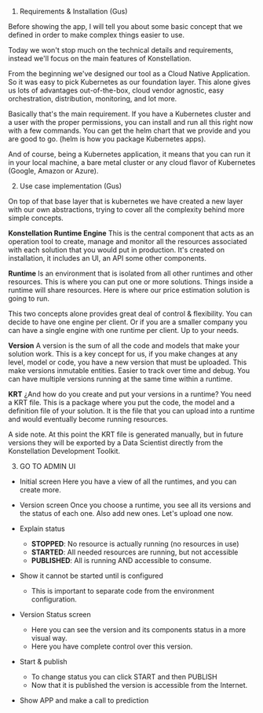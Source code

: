 
1.  Requirements & Installation (Gus)

Before showing the app, I will tell you about some basic concept that we defined in order to make complex things easier to use. 

Today we won't stop much on the technical details and requirements, instead we'll focus on the main features of Konstellation. 

From the beginning we've designed our tool as a Cloud Native Application. So it was easy to pick Kubernetes as our foundation layer. This alone gives us lots of advantages out-of-the-box, cloud vendor agnostic, easy orchestration, distribution, monitoring, and lot more.

Basically that's the main requirement. If you have a Kubernetes cluster and a user with the proper permissions, you can install and run all this right now with a few commands. You can get the helm chart that we provide and you are good to go. (helm is how you package Kubernetes apps).

And of course, being a Kubernetes application, it means that you can run it in your local machine, a bare metal cluster or any cloud flavor of Kubernetes (Google, Amazon or Azure).


2.  Use case implementation (Gus)

On top of that base layer that is kubernetes we have created a new layer with our own abstractions, trying to cover all the complexity behind more simple concepts.


**Konstellation Runtime Engine** 
	This is the central component that acts as an operation tool to create, manage and monitor all the resources associated with each solution that you would put in production. It's created on installation, it includes an UI, an API some other components.

 **Runtime**
Is an environment that is isolated from all other runtimes and other resources. This is  where you can put one or more solutions. Things inside a runtime will share resources. Here is where our price estimation solution is going to run. 

This two concepts alone provides great deal of control & flexibility. You can decide to have one engine per client. Or if you are a smaller company you can have a single engine with one runtime per client. Up to your needs.

**Version**
A version is the sum of all the code and models that make your solution work. This is a key concept for us, if you make changes at any level, model or code, you have a new version that must be uploaded. This make versions inmutable entities. Easier to track over time and debug. You can have multiple versions  running at the same time within a runtime.

**KRT** 
¿And how do you create and put your versions in a runtime? You need a KRT file. This is a package where you put the code, the model and a definition file of your solution. It is the file that you can upload into a runtime and would eventually become running resources.

A side note. At this point the KRT file is generated manually, but in future versions they will be exported by a Data Scientist directly from the Konstellation Development Toolkit. 

3.  GO TO ADMIN UI

- Initial screen
Here you have a view of all the runtimes, and you can create more.

- Version screen
Once you choose a runtime, you see all its versions and the status of each one. Also add new ones. Let's upload one now.

- Explain status
	- **STOPPED**: No resource is actually running (no resources in use)
	- **STARTED**: All needed resources are running, but not accessible
	- **PUBLISHED**: All is running AND accessible to consume.

- Show it cannot be started until is configured
	- This is important to separate code from the environment configuration.

- Version Status screen
	- Here you can see the version and its components status in a more visual way.
	- Here you have complete control over this version. 

- Start & publish
	- To change status you can click START and then PUBLISH
	- Now that it is published the version is accessible from the Internet.

- Show APP and make a call to prediction




<!--stackedit_data:
eyJoaXN0b3J5IjpbMTk2Njc4MzM5MywxMDE3NDU4Njg0LDExNz
MwOTIzMDgsLTgzNzY2NjA4MywxMDYyMTM5MjczLC05OTg4NjMy
NDcsLTIxMjA0MDg4MjAsMTYxMjI3NjEzOCwxOTI4MjkzNjc2LC
0xOTgyMDI5MjAsNzk0OTgxMDc3LC04NDUwNjUzNzgsLTg4MjQz
MjUwMywtMTc4OTUwMDM3OSwtMTAxMTg1MzQ0MSwtMjA0MTAxNz
EwMywxNjk0MzMwMTA1LDE4OTczMjE5NzQsMTUxNjU0MjQ0Niw0
NzI5MDAzODldfQ==
-->